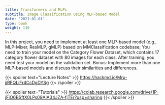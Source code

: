 ```yaml
---
title: Transformers and MLPs
subtitle: Image Classification Using MLP-based Model
date: '2021-01-01'
type: book
weight: 110
---
```


In this project, you need to implement at least one MLP-based model (e.g., MLP-Mixer, ResMLP, gMLP) based on 
MMClassification codebase; You need to train your model on the Category Flower Dataset, which contains 17 category flower 
dataset with 80 images for each class. After training, you need test your model on the validation set. Bonus: Implement 
more than one MLP-based models and discuss their similarities and differences.

{{< spoiler text="Lecture Notes" >}}
    https://hackmd.io/Mru-jjRFQLiFr4CcDgDYSg
{{< /spoiler >}}

{{< spoiler text="Tutorials" >}}
    https://colab.research.google.com/drive/1P-jFiO6BSftX0LPs09AlA34JZA-fjTEr?usp=sharing
{{< /spoiler >}}
